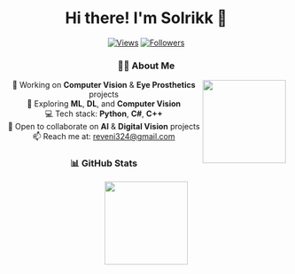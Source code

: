 
<div align="center">

# Hi there! I'm Solrikk 👋

[![Views](https://komarev.com/ghpvc/?username=solrikk&color=blue&style=flat&label=Views)](https://github.com/solrikk)
[![Followers](https://img.shields.io/github/followers/solrikk?style=flat&color=blue)](https://github.com/solrikk)

### 👨‍💻 About Me

<img align="right" width="150" src="https://raw.githubusercontent.com/TheDudeThatCode/TheDudeThatCode/master/Assets/Developer.gif"/>

🔭 Working on **Computer Vision** & **Eye Prosthetics** projects  
🌱 Exploring **ML**, **DL**, and **Computer Vision**  
💻 Tech stack: **Python**, **C#**, **C++**  
👯 Open to collaborate on **AI** & **Digital Vision** projects  
📫 Reach me at: [reveni324@gmail.com](mailto:reveni324@gmail.com)

### 📊 GitHub Stats

<img height="150" src="https://github-readme-stats.vercel.app/api/top-langs/?username=solrikk&layout=compact&theme=tokyonight&hide_border=true"/>

</div>
